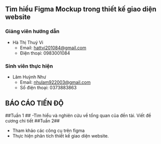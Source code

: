 ## Tìm hiểu Figma Mockup trong thiết kế giao diện website ##
### Giảng viên hướng dẫn ###
- Hà Thị Thuý Vi
  - Email: hattvi201084@gmail.com
  - Điện thoại: 0983001084
### Sinh viên thực hiện ###
- Lâm Huỳnh Như
  - Email: nhulam922003@gmail.com
  - Số điện thoại: 0373883863
## BÁO CÁO TIẾN ĐỘ ##
##Tuần 1 ##
-Tìm hiểu và nghiên cứu về tổng quan của đền tài.
Viết đề cương chi tiết 
##Tuần 2##
- Tham khảo các công cụ trên figma
- Thực hiện phân tích thiết kế giao diện website.
